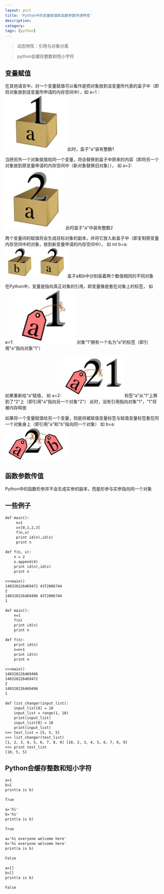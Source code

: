 ```yaml
---
layout: post
title: 'Python中的变量赋值和函数参数传递特性'
description:
category:
tags: [python]
---
```



>动态特性：引用与对象分离

>python会缓存整数和短小字符

## 变量赋值
在其他语言中，对一个变量赋值可以看作是把对象放到该变量所代表的盒子中（即将对象放到该变量所申请的内存空间中），如 a=1：
![image](/img/in-post/blog1.1.jpeg)
此时，盒子"a"装有整数1

当把另外一个对象赋值给同一个变量，将会替换到盒子中原来的内容（即将另一个对象放到原变量申请的内存空间中（新对象替换旧对象）），
如 a=2:
![image](/img/in-post/blog1.2.jpeg)
此时盒子"a"中装有整数2

两个变量间的赋值将会生成目标对象的副本，并将它放入新盒子中（即复制原变量内存空间中的对象，放到新变量申请的内存空间中），
如 int b=a:
![image](/img/in-post/blog1.3.jpeg)
盒子a和b中分别装着两个数值相同的不同对象

在Python中，变量是指向真正对象的引用，即变量像是套在对象上的标签，
如 a=1:
![image](/img/in-post/blog1.4.jpeg)
对象“1”拥有一个名为“a”的标签（即引用"a"指向对象"1"）

如果重新给“a”赋值，
如 a=2:
![image](/img/in-post/blog1.5.jpeg)
标签“a”从“1”上移到了“2”上（即引用"a"指向另一个对象"2"）
此时，没有引用指向对象"1"，"1"将被内存释放

如果将一个变量赋值给另一个变量，则是将被赋值变量标签与赋值变量标签套在同一个对象身上（即引用"a"和"b"指向同一个对象）
如 b=a:
![image](/img/in-post/blog1.6.jpeg)

## 函数参数传值
Python中的函数形参并不会生成实参的副本，而是形参与实参指向同一个对象

## 一些例子
```
def main():
     n=1
     x=[0,1,2,3]
     f(n,x)
     print id(n),id(x)
     print n

def f(n, x):
    n = 2
    x.append(4)
    print id(n),id(x)
    print n
    
>>>main()
140320226469472 4372006744
2
140320226469496 4372006744
1

def main():
    n=1
    f(n)
    print id(n)
    print n

def f(n):
    print id(n)
    n=n+1
    print id(n)
    print n

>>>main()
140320226469496
140320226469472
2
140320226469496
1

def list_changer(input_list): 
	input_list[0] = 10 
	input_list = range(1, 10) 
	print(input_list) 
	input_list[0] = 10 
	print(input_list) 
>>> test_list = [5, 5, 5] 
>>> list_changer(test_list) 
[1, 2, 3, 4, 5, 6, 7, 8, 9] [10, 2, 3, 4, 5, 6, 7, 8, 9] 
>>> print test_list 
[10, 5, 5]
```

## Python会缓存整数和短小字符
```
a=1
b=1
print(a is b)

True

a='hi'
b='hi'
print(a is b)

True

a='hi everyone welcome here'
b='hi everyone welcome here'
print(a is b)

False

a=[]
b=[]
print(a is b)

False
```



